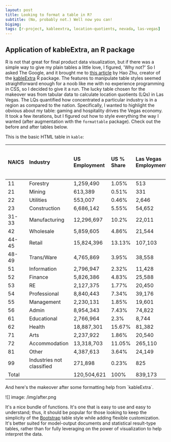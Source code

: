 ```yaml
---
layout: post
title: Looking to format a table in R?
subtitle: (No, probably not.) Well now you can!
bigimg: 
tags: [r-project, kableextra, location-quotients, nevada, las-vegas]
---
```


Application of kableExtra, an R package
---------------------------------------

R is not that great for final product data visualization, but if there was a simple way to give my plain tables a little love, I figured, 'Why not?' So I asked The Google, and it brought me to [this article](https://haozhu233.github.io/kableExtra/awesome_table_in_html.html) by Hao Zhu, creator of the [kableExtra](https://CRAN.R-project.org/package=kableExtra) R package. The features to manipulate table styles seemed straightforward enough for a noob like me with no experience programming in CSS, so I decided to give it a run. The lucky table chosen for the makeover was from tabular data to calculate location quotients (LQs) in Las Vegas. The LQs quantified how concentrated a particular industry is in a region as compared to the nation. Specifically, I wanted to highlight the obvious about my table: gaming and hospitality drives the Vegas economy. It took a few iterations, but I figured out how to style everything the way I wanted (after augmentation with the `formattable` package). Check out the before and after tables below.

This is the basic HTML table in `kable`:

<table>
<thead>
<tr>
<th style="text-align:left;">
NAICS
</th>
<th style="text-align:left;">
Industry
</th>
<th style="text-align:left;">
US Employment
</th>
<th style="text-align:left;">
US % Share
</th>
<th style="text-align:left;">
Las Vegas Employment
</th>
<th style="text-align:left;">
Las Vegas % Share
</th>
<th style="text-align:left;">
Employment for Las Vegas Requirements
</th>
<th style="text-align:left;">
Las Vegas LQ
</th>
<th style="text-align:left;">
Las Vegas LQ Classification
</th>
<th style="text-align:left;">
Las Vegas Excess Employment (to export) or Deficit
</th>
</tr>
</thead>
<tbody>
<tr>
<td style="text-align:left;">
11
</td>
<td style="text-align:left;">
Forestry
</td>
<td style="text-align:left;">
1,259,490
</td>
<td style="text-align:left;">
1.05%
</td>
<td style="text-align:left;">
513
</td>
<td style="text-align:left;">
0.06%
</td>
<td style="text-align:left;">
8,771
</td>
<td style="text-align:left;">
0.06
</td>
<td style="text-align:left;">
</td>
<td style="text-align:left;">
-8,258
</td>
</tr>
<tr>
<td style="text-align:left;">
21
</td>
<td style="text-align:left;">
Mining
</td>
<td style="text-align:left;">
613,389
</td>
<td style="text-align:left;">
0.51%
</td>
<td style="text-align:left;">
331
</td>
<td style="text-align:left;">
0.04%
</td>
<td style="text-align:left;">
4,272
</td>
<td style="text-align:left;">
0.08
</td>
<td style="text-align:left;">
</td>
<td style="text-align:left;">
-3,941
</td>
</tr>
<tr>
<td style="text-align:left;">
22
</td>
<td style="text-align:left;">
Utilities
</td>
<td style="text-align:left;">
553,007
</td>
<td style="text-align:left;">
0.46%
</td>
<td style="text-align:left;">
2,646
</td>
<td style="text-align:left;">
0.32%
</td>
<td style="text-align:left;">
3,851
</td>
<td style="text-align:left;">
0.69
</td>
<td style="text-align:left;">
</td>
<td style="text-align:left;">
-1,205
</td>
</tr>
<tr>
<td style="text-align:left;">
23
</td>
<td style="text-align:left;">
Construction
</td>
<td style="text-align:left;">
6,686,142
</td>
<td style="text-align:left;">
5.55%
</td>
<td style="text-align:left;">
54,652
</td>
<td style="text-align:left;">
6.51%
</td>
<td style="text-align:left;">
46,561
</td>
<td style="text-align:left;">
1.17
</td>
<td style="text-align:left;">
</td>
<td style="text-align:left;">
8,091
</td>
</tr>
<tr>
<td style="text-align:left;">
31-33
</td>
<td style="text-align:left;">
Manufacturing
</td>
<td style="text-align:left;">
12,296,697
</td>
<td style="text-align:left;">
10.2%
</td>
<td style="text-align:left;">
22,011
</td>
<td style="text-align:left;">
2.62%
</td>
<td style="text-align:left;">
85,632
</td>
<td style="text-align:left;">
0.26
</td>
<td style="text-align:left;">
</td>
<td style="text-align:left;">
-63,621
</td>
</tr>
<tr>
<td style="text-align:left;">
42
</td>
<td style="text-align:left;">
Wholesale
</td>
<td style="text-align:left;">
5,859,605
</td>
<td style="text-align:left;">
4.86%
</td>
<td style="text-align:left;">
21,544
</td>
<td style="text-align:left;">
2.57%
</td>
<td style="text-align:left;">
40,805
</td>
<td style="text-align:left;">
0.53
</td>
<td style="text-align:left;">
</td>
<td style="text-align:left;">
-19,261
</td>
</tr>
<tr>
<td style="text-align:left;">
44-45
</td>
<td style="text-align:left;">
Retail
</td>
<td style="text-align:left;">
15,824,396
</td>
<td style="text-align:left;">
13.13%
</td>
<td style="text-align:left;">
107,103
</td>
<td style="text-align:left;">
12.76%
</td>
<td style="text-align:left;">
110,198
</td>
<td style="text-align:left;">
0.97
</td>
<td style="text-align:left;">
</td>
<td style="text-align:left;">
-3,095
</td>
</tr>
<tr>
<td style="text-align:left;">
48-49
</td>
<td style="text-align:left;">
Trans/Ware
</td>
<td style="text-align:left;">
4,765,869
</td>
<td style="text-align:left;">
3.95%
</td>
<td style="text-align:left;">
38,558
</td>
<td style="text-align:left;">
4.59%
</td>
<td style="text-align:left;">
33,189
</td>
<td style="text-align:left;">
1.16
</td>
<td style="text-align:left;">
</td>
<td style="text-align:left;">
5,369
</td>
</tr>
<tr>
<td style="text-align:left;">
51
</td>
<td style="text-align:left;">
Information
</td>
<td style="text-align:left;">
2,796,947
</td>
<td style="text-align:left;">
2.32%
</td>
<td style="text-align:left;">
11,428
</td>
<td style="text-align:left;">
1.36%
</td>
<td style="text-align:left;">
19,477
</td>
<td style="text-align:left;">
0.59
</td>
<td style="text-align:left;">
</td>
<td style="text-align:left;">
-8,049
</td>
</tr>
<tr>
<td style="text-align:left;">
52
</td>
<td style="text-align:left;">
Finance
</td>
<td style="text-align:left;">
5,826,386
</td>
<td style="text-align:left;">
4.83%
</td>
<td style="text-align:left;">
25,588
</td>
<td style="text-align:left;">
3.05%
</td>
<td style="text-align:left;">
40,574
</td>
<td style="text-align:left;">
0.63
</td>
<td style="text-align:left;">
</td>
<td style="text-align:left;">
-14,986
</td>
</tr>
<tr>
<td style="text-align:left;">
53
</td>
<td style="text-align:left;">
RE
</td>
<td style="text-align:left;">
2,127,375
</td>
<td style="text-align:left;">
1.77%
</td>
<td style="text-align:left;">
20,450
</td>
<td style="text-align:left;">
2.44%
</td>
<td style="text-align:left;">
14,815
</td>
<td style="text-align:left;">
1.38
</td>
<td style="text-align:left;">
Export
</td>
<td style="text-align:left;">
5,635
</td>
</tr>
<tr>
<td style="text-align:left;">
54
</td>
<td style="text-align:left;">
Professional
</td>
<td style="text-align:left;">
8,840,443
</td>
<td style="text-align:left;">
7.34%
</td>
<td style="text-align:left;">
39,176
</td>
<td style="text-align:left;">
4.67%
</td>
<td style="text-align:left;">
61,563
</td>
<td style="text-align:left;">
0.64
</td>
<td style="text-align:left;">
</td>
<td style="text-align:left;">
-22,387
</td>
</tr>
<tr>
<td style="text-align:left;">
55
</td>
<td style="text-align:left;">
Management
</td>
<td style="text-align:left;">
2,230,131
</td>
<td style="text-align:left;">
1.85%
</td>
<td style="text-align:left;">
19,601
</td>
<td style="text-align:left;">
2.34%
</td>
<td style="text-align:left;">
15,530
</td>
<td style="text-align:left;">
1.26
</td>
<td style="text-align:left;">
Export
</td>
<td style="text-align:left;">
4,071
</td>
</tr>
<tr>
<td style="text-align:left;">
56
</td>
<td style="text-align:left;">
Admin
</td>
<td style="text-align:left;">
8,954,343
</td>
<td style="text-align:left;">
7.43%
</td>
<td style="text-align:left;">
74,822
</td>
<td style="text-align:left;">
8.92%
</td>
<td style="text-align:left;">
62,356
</td>
<td style="text-align:left;">
1.20
</td>
<td style="text-align:left;">
Export
</td>
<td style="text-align:left;">
12,466
</td>
</tr>
<tr>
<td style="text-align:left;">
61
</td>
<td style="text-align:left;">
Educational
</td>
<td style="text-align:left;">
2,766,964
</td>
<td style="text-align:left;">
2.3%
</td>
<td style="text-align:left;">
8,744
</td>
<td style="text-align:left;">
1.04%
</td>
<td style="text-align:left;">
19,269
</td>
<td style="text-align:left;">
0.45
</td>
<td style="text-align:left;">
</td>
<td style="text-align:left;">
-10,525
</td>
</tr>
<tr>
<td style="text-align:left;">
62
</td>
<td style="text-align:left;">
Health
</td>
<td style="text-align:left;">
18,887,301
</td>
<td style="text-align:left;">
15.67%
</td>
<td style="text-align:left;">
81,382
</td>
<td style="text-align:left;">
9.7%
</td>
<td style="text-align:left;">
131,528
</td>
<td style="text-align:left;">
0.62
</td>
<td style="text-align:left;">
</td>
<td style="text-align:left;">
-50,146
</td>
</tr>
<tr>
<td style="text-align:left;">
71
</td>
<td style="text-align:left;">
Arts
</td>
<td style="text-align:left;">
2,237,922
</td>
<td style="text-align:left;">
1.86%
</td>
<td style="text-align:left;">
20,540
</td>
<td style="text-align:left;">
2.45%
</td>
<td style="text-align:left;">
15,584
</td>
<td style="text-align:left;">
1.32
</td>
<td style="text-align:left;">
Export
</td>
<td style="text-align:left;">
4,956
</td>
</tr>
<tr>
<td style="text-align:left;">
72
</td>
<td style="text-align:left;">
Accommodation
</td>
<td style="text-align:left;">
13,318,703
</td>
<td style="text-align:left;">
11.05%
</td>
<td style="text-align:left;">
265,110
</td>
<td style="text-align:left;">
31.59%
</td>
<td style="text-align:left;">
92,749
</td>
<td style="text-align:left;">
2.86
</td>
<td style="text-align:left;">
Export
</td>
<td style="text-align:left;">
172,361
</td>
</tr>
<tr>
<td style="text-align:left;">
81
</td>
<td style="text-align:left;">
Other
</td>
<td style="text-align:left;">
4,387,613
</td>
<td style="text-align:left;">
3.64%
</td>
<td style="text-align:left;">
24,149
</td>
<td style="text-align:left;">
2.88%
</td>
<td style="text-align:left;">
30,555
</td>
<td style="text-align:left;">
0.79
</td>
<td style="text-align:left;">
</td>
<td style="text-align:left;">
-6,406
</td>
</tr>
<tr>
<td style="text-align:left;">
99
</td>
<td style="text-align:left;">
Industries not classified
</td>
<td style="text-align:left;">
271,898
</td>
<td style="text-align:left;">
0.23%
</td>
<td style="text-align:left;">
825
</td>
<td style="text-align:left;">
0.1%
</td>
<td style="text-align:left;">
1,893
</td>
<td style="text-align:left;">
0.44
</td>
<td style="text-align:left;">
</td>
<td style="text-align:left;">
-1,068
</td>
</tr>
<tr>
<td style="text-align:left;">
Total
</td>
<td style="text-align:left;">
</td>
<td style="text-align:left;">
120,504,621
</td>
<td style="text-align:left;">
100%
</td>
<td style="text-align:left;">
839,173
</td>
<td style="text-align:left;">
100%
</td>
<td style="text-align:left;">
839,172
</td>
<td style="text-align:left;">
NA
</td>
<td style="text-align:left;">
</td>
<td style="text-align:left;">
NA
</td>
</tr>
</tbody>
</table>
And here's the makeover after some formatting help from `kableExtra`.

![]
image: /img/after.png

It's a nice bundle of functions. It's one that is easy to use and easy to understand; thus, it should be popular for those looking to keep the simplicity of the [Bootstrap](https://www.w3schools.com/bootstrap/bootstrap_tables.asp) table style while adding flexible customization. It's better suited for model-output documents and statistical result-type tables, rather than for fully leveraging on the power of visualization to help interpret the data.